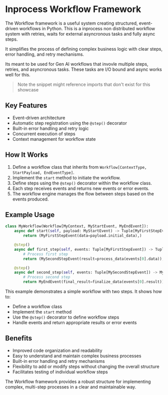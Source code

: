 # Inprocess Workflow Framework

The Workflow framework is a useful system creating structured, event-driven workflows in Python.  This is a inprocess non distributed workflow system with retries, waits for external asyncronous tasks and fully async steps.  

It simplifies the process of defining complex business logic with clear steps, error handling, and retry mechanisms.

Its meant to be used for Gen AI workflows that invovle multiple steps, retries, and asyncronous tasks.  These tasks are I/O bound and async works well for this.

> Note the snippet might reference imports that don't exist for this showcase

## Key Features

- Event-driven architecture
- Automatic step registration using the `@step()` decorator
- Built-in error handling and retry logic
- Concurrent execution of steps
- Context management for workflow state

## How It Works

1. Define a workflow class that inherits from `Workflow[ContextType, StartPayload, EndEventType]`.
2. Implement the `start` method to initiate the workflow.
3. Define steps using the `@step()` decorator within the workflow class.
4. Each step receives events and returns new events or error events.
5. The workflow engine manages the flow between steps based on the events produced.

## Example Usage

```python
class MyWorkflow(Workflow[MyContext, MyStartEvent, MyEndEvent]):
    async def start(self, payload: MyStartEvent) -> Tuple[MyFirstStepEvent]:
        return (MyFirstStepEvent(data=payload.initial_data),)

    @step()
    async def first_step(self, events: Tuple[MyFirstStepEvent]) -> Tuple[MySecondStepEvent] | WorkflowErrorEvent:
        # Process first step
        return (MySecondStepEvent(result=process_data(events[0].data)),)

    @step()
    async def second_step(self, events: Tuple[MySecondStepEvent]) -> MyEndEvent | WorkflowErrorEvent:
        # Process second step
        return MyEndEvent(final_result=finalize_data(events[0].result))
```

This example demonstrates a simple workflow with two steps. It shows how to:
- Define a workflow class
- Implement the `start` method
- Use the `@step()` decorator to define workflow steps
- Handle events and return appropriate results or error events

## Benefits

- Improved code organization and readability
- Easy to understand and maintain complex business processes
- Built-in error handling and retry mechanisms
- Flexibility to add or modify steps without changing the overall structure
- Facilitates testing of individual workflow steps

The Workflow framework provides a robust structure for implementing complex, multi-step processes in a clear and maintainable way.